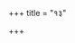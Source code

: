 +++
title = "१३"

+++


<div class="js_include " url="/vedAH/yajuH/taittirIyam/sUtram/hiraNyakeshI/gRhyam/vishvAsa-prastutiH/1/13/01_virAjo_dohosi_mayi.md"  newLevelForH1="3" includeTitle="true"  > </div>
<div class="js_include collapsed" url="/vedAH/yajuH/taittirIyam/sUtram/hiraNyakeshI/gRhyam/oldenberg/1/13/01_virAjo_dohosi_mayi.md"  newLevelForH1="4" title="ओल्देन्बेर्ग्"  > </div>
<div class="js_include collapsed" url="/vedAH/yajuH/taittirIyam/sUtram/hiraNyakeshI/gRhyam/mUlam/1/13/01_virAjo_dohosi_mayi.md"  newLevelForH1="4" title="मूलम्"  > </div>

   
<div class="js_include " url="/vedAH/yajuH/taittirIyam/sUtram/hiraNyakeshI/gRhyam/vishvAsa-prastutiH/1/13/02_athAsmai_arghyam_iti.md"  newLevelForH1="3" includeTitle="true"  > </div>
<div class="js_include collapsed" url="/vedAH/yajuH/taittirIyam/sUtram/hiraNyakeshI/gRhyam/oldenberg/1/13/02_athAsmai_arghyam_iti.md"  newLevelForH1="4" title="ओल्देन्बेर्ग्"  > </div>
<div class="js_include collapsed" url="/vedAH/yajuH/taittirIyam/sUtram/hiraNyakeshI/gRhyam/mUlam/1/13/02_athAsmai_arghyam_iti.md"  newLevelForH1="4" title="मूलम्"  > </div>

   
<div class="js_include " url="/vedAH/yajuH/taittirIyam/sUtram/hiraNyakeshI/gRhyam/vishvAsa-prastutiH/1/13/03_tatpratigRhNAti_A_mAganyash.md"  newLevelForH1="3" includeTitle="true"  > </div>
<div class="js_include collapsed" url="/vedAH/yajuH/taittirIyam/sUtram/hiraNyakeshI/gRhyam/oldenberg/1/13/03_tatpratigRhNAti_A_mAganyash.md"  newLevelForH1="4" title="ओल्देन्बेर्ग्"  > </div>
<div class="js_include collapsed" url="/vedAH/yajuH/taittirIyam/sUtram/hiraNyakeshI/gRhyam/mUlam/1/13/03_tatpratigRhNAti_A_mAganyash.md"  newLevelForH1="4" title="मूलम्"  > </div>

   
<div class="js_include " url="/vedAH/yajuH/taittirIyam/sUtram/hiraNyakeshI/gRhyam/vishvAsa-prastutiH/1/13/04_samudraM_vaH_prahiNomyaxitA.md"  newLevelForH1="3" includeTitle="true"  > </div>
<div class="js_include collapsed" url="/vedAH/yajuH/taittirIyam/sUtram/hiraNyakeshI/gRhyam/oldenberg/1/13/04_samudraM_vaH_prahiNomyaxitA.md"  newLevelForH1="4" title="ओल्देन्बेर्ग्"  > </div>
<div class="js_include collapsed" url="/vedAH/yajuH/taittirIyam/sUtram/hiraNyakeshI/gRhyam/mUlam/1/13/04_samudraM_vaH_prahiNomyaxitA.md"  newLevelForH1="4" title="मूलम्"  > </div>

<div class="js_include " url="/vedAH/yajuH/taittirIyam/sUtram/hiraNyakeshI/gRhyam/vishvAsa-prastutiH/1/13/05_athAsmai_AchamanIyam_iti.md"  newLevelForH1="3" includeTitle="true"  > </div>
<div class="js_include collapsed" url="/vedAH/yajuH/taittirIyam/sUtram/hiraNyakeshI/gRhyam/oldenberg/1/13/05_athAsmai_AchamanIyam_iti.md"  newLevelForH1="4" title="ओल्देन्बेर्ग्"  > </div>
<div class="js_include collapsed" url="/vedAH/yajuH/taittirIyam/sUtram/hiraNyakeshI/gRhyam/mUlam/1/13/05_athAsmai_AchamanIyam_iti.md"  newLevelForH1="4" title="मूलम्"  > </div>

   
<div class="js_include " url="/vedAH/yajuH/taittirIyam/sUtram/hiraNyakeshI/gRhyam/vishvAsa-prastutiH/1/13/06_amRtopastaraNamasi_ityapa_A.md"  newLevelForH1="3" includeTitle="true"  > </div>
<div class="js_include collapsed" url="/vedAH/yajuH/taittirIyam/sUtram/hiraNyakeshI/gRhyam/oldenberg/1/13/06_amRtopastaraNamasi_ityapa_A.md"  newLevelForH1="4" title="ओल्देन्बेर्ग्"  > </div>
<div class="js_include collapsed" url="/vedAH/yajuH/taittirIyam/sUtram/hiraNyakeshI/gRhyam/mUlam/1/13/06_amRtopastaraNamasi_ityapa_A.md"  newLevelForH1="4" title="मूलम्"  > </div>

<div class="js_include " url="/vedAH/yajuH/taittirIyam/sUtram/hiraNyakeshI/gRhyam/vishvAsa-prastutiH/1/13/07_athAsmai_madhuparkaH_iti.md"  newLevelForH1="3" includeTitle="true"  > </div>
<div class="js_include collapsed" url="/vedAH/yajuH/taittirIyam/sUtram/hiraNyakeshI/gRhyam/oldenberg/1/13/07_athAsmai_madhuparkaH_iti.md"  newLevelForH1="4" title="ओल्देन्बेर्ग्"  > </div>
<div class="js_include collapsed" url="/vedAH/yajuH/taittirIyam/sUtram/hiraNyakeshI/gRhyam/mUlam/1/13/07_athAsmai_madhuparkaH_iti.md"  newLevelForH1="4" title="मूलम्"  > </div>

   
<div class="js_include " url="/vedAH/yajuH/taittirIyam/sUtram/hiraNyakeshI/gRhyam/vishvAsa-prastutiH/1/13/08_taM_sAvitreNobhAbhyAM_hastA.md"  newLevelForH1="3" includeTitle="true"  > </div>
<div class="js_include collapsed" url="/vedAH/yajuH/taittirIyam/sUtram/hiraNyakeshI/gRhyam/oldenberg/1/13/08_taM_sAvitreNobhAbhyAM_hastA.md"  newLevelForH1="4" title="ओल्देन्बेर्ग्"  > </div>
<div class="js_include collapsed" url="/vedAH/yajuH/taittirIyam/sUtram/hiraNyakeshI/gRhyam/mUlam/1/13/08_taM_sAvitreNobhAbhyAM_hastA.md"  newLevelForH1="4" title="मूलम्"  > </div>

   
<div class="js_include " url="/vedAH/yajuH/taittirIyam/sUtram/hiraNyakeshI/gRhyam/vishvAsa-prastutiH/1/13/09_sarvaM_vA_prAshya.md"  newLevelForH1="3" includeTitle="true"  > </div>
<div class="js_include collapsed" url="/vedAH/yajuH/taittirIyam/sUtram/hiraNyakeshI/gRhyam/oldenberg/1/13/09_sarvaM_vA_prAshya.md"  newLevelForH1="4" title="ओल्देन्बेर्ग्"  > </div>
<div class="js_include collapsed" url="/vedAH/yajuH/taittirIyam/sUtram/hiraNyakeshI/gRhyam/mUlam/1/13/09_sarvaM_vA_prAshya.md"  newLevelForH1="4" title="मूलम्"  > </div>

   
<div class="js_include " url="/vedAH/yajuH/taittirIyam/sUtram/hiraNyakeshI/gRhyam/vishvAsa-prastutiH/1/13/10_athAsmai_gauH_iti.md"  newLevelForH1="3" includeTitle="true"  > </div>
<div class="js_include collapsed" url="/vedAH/yajuH/taittirIyam/sUtram/hiraNyakeshI/gRhyam/oldenberg/1/13/10_athAsmai_gauH_iti.md"  newLevelForH1="4" title="ओल्देन्बेर्ग्"  > </div>
<div class="js_include collapsed" url="/vedAH/yajuH/taittirIyam/sUtram/hiraNyakeshI/gRhyam/mUlam/1/13/10_athAsmai_gauH_iti.md"  newLevelForH1="4" title="मूलम्"  > </div>

   
<div class="js_include " url="/vedAH/yajuH/taittirIyam/sUtram/hiraNyakeshI/gRhyam/vishvAsa-prastutiH/1/13/11_tasyAH_karmotsargo_vA.md"  newLevelForH1="3" includeTitle="true"  > </div>
<div class="js_include collapsed" url="/vedAH/yajuH/taittirIyam/sUtram/hiraNyakeshI/gRhyam/oldenberg/1/13/11_tasyAH_karmotsargo_vA.md"  newLevelForH1="4" title="ओल्देन्बेर्ग्"  > </div>
<div class="js_include collapsed" url="/vedAH/yajuH/taittirIyam/sUtram/hiraNyakeshI/gRhyam/mUlam/1/13/11_tasyAH_karmotsargo_vA.md"  newLevelForH1="4" title="मूलम्"  > </div>

   
<div class="js_include " url="/vedAH/yajuH/taittirIyam/sUtram/hiraNyakeshI/gRhyam/vishvAsa-prastutiH/1/13/12_gaurdhenurbhavyA_mAtA_rudrA.md"  newLevelForH1="3" includeTitle="true"  > </div>
<div class="js_include collapsed" url="/vedAH/yajuH/taittirIyam/sUtram/hiraNyakeshI/gRhyam/oldenberg/1/13/12_gaurdhenurbhavyA_mAtA_rudrA.md"  newLevelForH1="4" title="ओल्देन्बेर्ग्"  > </div>
<div class="js_include collapsed" url="/vedAH/yajuH/taittirIyam/sUtram/hiraNyakeshI/gRhyam/mUlam/1/13/12_gaurdhenurbhavyA_mAtA_rudrA.md"  newLevelForH1="4" title="मूलम्"  > </div>

   
<div class="js_include " url="/vedAH/yajuH/taittirIyam/sUtram/hiraNyakeshI/gRhyam/vishvAsa-prastutiH/1/13/13_gaurasyapahatapApmApa_pApmA.md"  newLevelForH1="3" includeTitle="true"  > </div>
<div class="js_include collapsed" url="/vedAH/yajuH/taittirIyam/sUtram/hiraNyakeshI/gRhyam/oldenberg/1/13/13_gaurasyapahatapApmApa_pApmA.md"  newLevelForH1="4" title="ओल्देन्बेर्ग्"  > </div>
<div class="js_include collapsed" url="/vedAH/yajuH/taittirIyam/sUtram/hiraNyakeshI/gRhyam/mUlam/1/13/13_gaurasyapahatapApmApa_pApmA.md"  newLevelForH1="4" title="मूलम्"  > </div>

   
<div class="js_include " url="/vedAH/yajuH/taittirIyam/sUtram/hiraNyakeshI/gRhyam/vishvAsa-prastutiH/1/13/14_utsargenyena_mAMsenAnnaM_sa.md"  newLevelForH1="3" includeTitle="true"  > </div>
<div class="js_include collapsed" url="/vedAH/yajuH/taittirIyam/sUtram/hiraNyakeshI/gRhyam/oldenberg/1/13/14_utsargenyena_mAMsenAnnaM_sa.md"  newLevelForH1="4" title="ओल्देन्बेर्ग्"  > </div>
<div class="js_include collapsed" url="/vedAH/yajuH/taittirIyam/sUtram/hiraNyakeshI/gRhyam/mUlam/1/13/14_utsargenyena_mAMsenAnnaM_sa.md"  newLevelForH1="4" title="मूलम्"  > </div>

   
<div class="js_include " url="/vedAH/yajuH/taittirIyam/sUtram/hiraNyakeshI/gRhyam/vishvAsa-prastutiH/1/13/15_tatsubhUtaM_virADannan_tanm.md"  newLevelForH1="3" includeTitle="true"  > </div>
<div class="js_include collapsed" url="/vedAH/yajuH/taittirIyam/sUtram/hiraNyakeshI/gRhyam/oldenberg/1/13/15_tatsubhUtaM_virADannan_tanm.md"  newLevelForH1="4" title="ओल्देन्बेर्ग्"  > </div>
<div class="js_include collapsed" url="/vedAH/yajuH/taittirIyam/sUtram/hiraNyakeshI/gRhyam/mUlam/1/13/15_tatsubhUtaM_virADannan_tanm.md"  newLevelForH1="4" title="मूलम्"  > </div>

   
<div class="js_include " url="/vedAH/yajuH/taittirIyam/sUtram/hiraNyakeshI/gRhyam/vishvAsa-prastutiH/1/13/16_teShvasmai_bhuktavatsvanusa.md"  newLevelForH1="3" includeTitle="true"  > </div>
<div class="js_include collapsed" url="/vedAH/yajuH/taittirIyam/sUtram/hiraNyakeshI/gRhyam/oldenberg/1/13/16_teShvasmai_bhuktavatsvanusa.md"  newLevelForH1="4" title="ओल्देन्बेर्ग्"  > </div>
<div class="js_include collapsed" url="/vedAH/yajuH/taittirIyam/sUtram/hiraNyakeshI/gRhyam/mUlam/1/13/16_teShvasmai_bhuktavatsvanusa.md"  newLevelForH1="4" title="मूलम्"  > </div>

   
<div class="js_include " url="/vedAH/yajuH/taittirIyam/sUtram/hiraNyakeshI/gRhyam/vishvAsa-prastutiH/1/13/17_tatpratigRhNAti_dyauste_dad.md"  newLevelForH1="3" includeTitle="true"  > </div>
<div class="js_include collapsed" url="/vedAH/yajuH/taittirIyam/sUtram/hiraNyakeshI/gRhyam/oldenberg/1/13/17_tatpratigRhNAti_dyauste_dad.md"  newLevelForH1="4" title="ओल्देन्बेर्ग्"  > </div>
<div class="js_include collapsed" url="/vedAH/yajuH/taittirIyam/sUtram/hiraNyakeshI/gRhyam/mUlam/1/13/17_tatpratigRhNAti_dyauste_dad.md"  newLevelForH1="4" title="मूलम्"  > </div>

<div class="js_include " url="/vedAH/yajuH/taittirIyam/sUtram/hiraNyakeshI/gRhyam/vishvAsa-prastutiH/1/13/18_indrA_gnI_me.md"  newLevelForH1="3" includeTitle="true"  > </div>
<div class="js_include collapsed" url="/vedAH/yajuH/taittirIyam/sUtram/hiraNyakeshI/gRhyam/oldenberg/1/13/18_indrA_gnI_me.md"  newLevelForH1="4" title="ओल्देन्बेर्ग्"  > </div>
<div class="js_include collapsed" url="/vedAH/yajuH/taittirIyam/sUtram/hiraNyakeshI/gRhyam/mUlam/1/13/18_indrA_gnI_me.md"  newLevelForH1="4" title="मूलम्"  > </div>

   
<div class="js_include " url="/vedAH/yajuH/taittirIyam/sUtram/hiraNyakeshI/gRhyam/vishvAsa-prastutiH/1/13/19_ya~N_kAmayeta_na.md"  newLevelForH1="3" includeTitle="true"  > </div>
<div class="js_include collapsed" url="/vedAH/yajuH/taittirIyam/sUtram/hiraNyakeshI/gRhyam/oldenberg/1/13/19_ya~N_kAmayeta_na.md"  newLevelForH1="4" title="ओल्देन्बेर्ग्"  > </div>
<div class="js_include collapsed" url="/vedAH/yajuH/taittirIyam/sUtram/hiraNyakeshI/gRhyam/mUlam/1/13/19_ya~N_kAmayeta_na.md"  newLevelForH1="4" title="मूलम्"  > </div>

